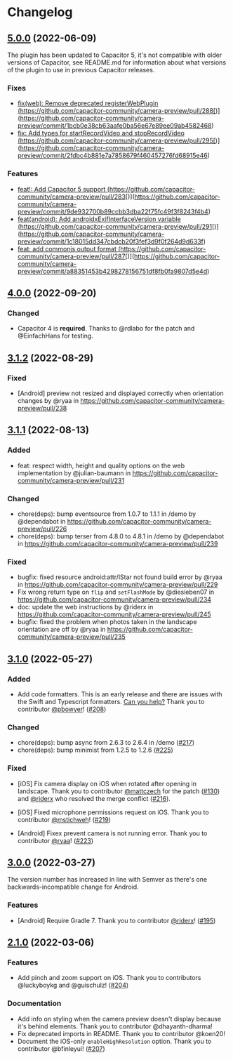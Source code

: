 # Changelog

## [5.0.0](https://github.com/capacitor-community/camera-preview/compare/v4.0.0...v4.0.0) (2022-06-09)

The plugin has been updated to Capacitor 5, it's not compatible with older versions of Capacitor, see README.md for information about what versions of the plugin to use in previous Capacitor releases.

### Fixes

* [fix(web): Remove deprecated registerWebPlugin (](https://github.com/capacitor-community/camera-preview/commit/1bcb0e38cb63aafe0ba56e67e89ee09ab4582468)https://github.com/capacitor-community/camera-preview/pull/288[)](https://github.com/capacitor-community/camera-preview/commit/1bcb0e38cb63aafe0ba56e67e89ee09ab4582468)
* [fix: Add types for startRecordVideo and stopRecordVideo (](https://github.com/capacitor-community/camera-preview/commit/2fdbc4b881e7a7858679f460457276fd68915e46)https://github.com/capacitor-community/camera-preview/pull/295[)](https://github.com/capacitor-community/camera-preview/commit/2fdbc4b881e7a7858679f460457276fd68915e46)

### Features

* [feat!: Add Capacitor 5 support (](https://github.com/capacitor-community/camera-preview/commit/9de932700b89ccbb3dba22f75fc49f3f8243f4b4)https://github.com/capacitor-community/camera-preview/pull/283[)](https://github.com/capacitor-community/camera-preview/commit/9de932700b89ccbb3dba22f75fc49f3f8243f4b4)
* [feat(android): Add androidxExifInterfaceVersion variable (](https://github.com/capacitor-community/camera-preview/commit/1c18015dd347cbdcb20f3fef3d9f0f264d9d633f)https://github.com/capacitor-community/camera-preview/pull/291[)](https://github.com/capacitor-community/camera-preview/commit/1c18015dd347cbdcb20f3fef3d9f0f264d9d633f)
* [feat: add commonjs output format (](https://github.com/capacitor-community/camera-preview/commit/a88351453b4298278156751df8fb0fa9807d5e4d)https://github.com/capacitor-community/camera-preview/pull/287[)](https://github.com/capacitor-community/camera-preview/commit/a88351453b4298278156751df8fb0fa9807d5e4d)



## [4.0.0](https://github.com/capacitor-community/camera-preview/compare/v3.1.2...v4.0.0) (2022-09-20)

### Changed
* Capacitor 4 is **required**. Thanks to @rdlabo for the patch and @EinfachHans for testing.

## [3.1.2](https://github.com/capacitor-community/camera-preview/compare/v3.1.1...v3.1.2) (2022-08-29)

### Fixed 
* [Android] preview not resized and displayed correctly when orientation changes by @ryaa in https://github.com/capacitor-community/camera-preview/pull/238

## [3.1.1](https://github.com/capacitor-community/camera-preview/compare/v3.1.0...v3.1.1) (2022-08-13)

### Added
* feat: respect width, height and quality options on the web implementation by @julian-baumann in https://github.com/capacitor-community/camera-preview/pull/231

### Changed
* chore(deps): bump eventsource from 1.0.7 to 1.1.1 in /demo by @dependabot in https://github.com/capacitor-community/camera-preview/pull/226
* chore(deps): bump terser from 4.8.0 to 4.8.1 in /demo by @dependabot in https://github.com/capacitor-community/camera-preview/pull/239

### Fixed
* bugfix: fixed resource android:attr/lStar not found build error by @ryaa in https://github.com/capacitor-community/camera-preview/pull/229
* Fix wrong return type on `flip` and `setFlashMode` by @diesieben07 in https://github.com/capacitor-community/camera-preview/pull/234
* doc: update the web instructions by @riderx in https://github.com/capacitor-community/camera-preview/pull/245
* bugfix: fixed the problem when photos taken in the landscape orientation are off by @ryaa in https://github.com/capacitor-community/camera-preview/pull/235

## [3.1.0](https://github.com/capacitor-community/camera-preview/compare/v3.0.0...v3.1.0) (2022-05-27)

### Added

*  Add code formatters. This is an early release and there are issues with the Swift and Typescript formatters. [Can you help?](https://github.com/capacitor-community/camera-preview/issues/209) Thank you to contributor [@pbowyer](https://github.com/pbowyer)! ([#208](https://github.com/capacitor-community/camera-preview/pull/208))

### Changed

* chore(deps): bump async from 2.6.3 to 2.6.4 in /demo ([#217](https://github.com/capacitor-community/camera-preview/pull/217))
* chore(deps): bump minimist from 1.2.5 to 1.2.6 ([#225](https://github.com/capacitor-community/camera-preview/pull/225)) 

### Fixed

* [iOS]  Fix camera display on iOS when rotated after opening in landscape. Thank you to contributor [@mattczech](https://github.com/mattczech) for the patch ([#130](https://github.com/capacitor-community/camera-preview/pull/130)) and [@riderx](https://github.com/riderx) who resolved the merge conflict ([#216](https://github.com/capacitor-community/camera-preview/pull/216)).

* [iOS] Fixed microphone permissions request on iOS. Thank you to contributor [@mstichweh](https://github.com/mstichweh)! ([#219](https://github.com/capacitor-community/camera-preview/pull/219))

* [Android] Fixex prevent camera is not running error. Thank you to contributor [@ryaa](https://github.com/ryaa)! ([#223](https://github.com/capacitor-community/camera-preview/pull/223))

## [3.0.0](https://github.com/capacitor-community/camera-preview/compare/v2.1.0...v3.0.0) (2022-03-27)
The version number has increased in line with Semver as there's one backwards-incompatible change for Android.

### Features

* [Android] Require Gradle 7. Thank you to contributor [@riderx](https://github.com/riderx)! ([#195](https://github.com/capacitor-community/camera-preview/pull/195))

## [2.1.0](https://github.com/capacitor-community/camera-preview/compare/v2.0.0...v2.1.0) (2022-03-06)

### Features

* Add pinch and zoom support on iOS. Thank you to contributors @luckyboykg and @guischulz! ([#204](https://github.com/capacitor-community/camera-preview/pull/204))

### Documentation
* Add info on styling when the camera preview doesn't display because it's behind elements. Thank you to contributor @dhayanth-dharma! 
* Fix deprecated imports in README. Thank you to contributor @koen20!
* Document the iOS-only `enableHighResolution` option. Thank you to contributor @bfinleyui! ([#207](https://github.com/capacitor-community/camera-preview/pull/207))